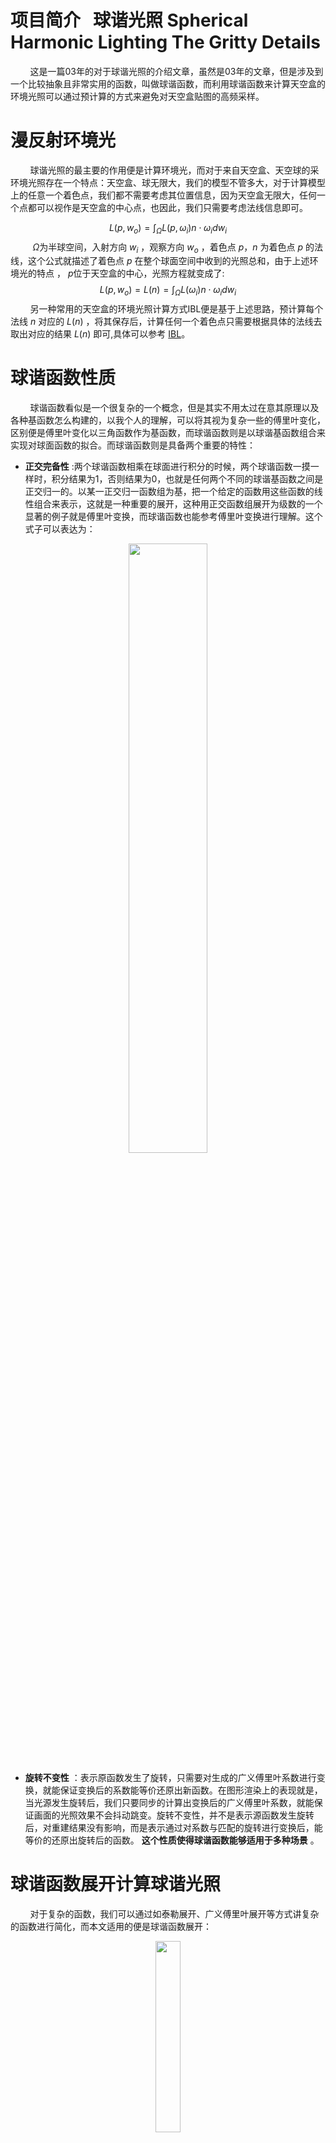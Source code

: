# 项目简介 &nbsp; 球谐光照 Spherical Harmonic Lighting The Gritty Details
&nbsp;&nbsp;&nbsp;&nbsp;&nbsp;&nbsp;&nbsp;&nbsp;这是一篇03年的对于球谐光照的介绍文章，虽然是03年的文章，但是涉及到一个比较抽象且非常实用的函数，叫做球谐函数，而利用球谐函数来计算天空盒的环境光照可以通过预计算的方式来避免对天空盒贴图的高频采样。


# 漫反射环境光
&nbsp;&nbsp;&nbsp;&nbsp;&nbsp;&nbsp;&nbsp;&nbsp;球谐光照的最主要的作用便是计算环境光，而对于来自天空盒、天空球的采环境光照存在一个特点：天空盒、球无限大，我们的模型不管多大，对于计算模型上的任意一个着色点，我们都不需要考虑其位置信息，因为天空盒无限大，任何一个点都可以视作是天空盒的中心点，也因此，我们只需要考虑法线信息即可。

$$
L\left(p, w_{o}\right)=\int_{\Omega} L\left(p, \omega_{i}\right) n \cdot \omega_{i} d w_{i}
$$
&nbsp;&nbsp;&nbsp;&nbsp;&nbsp;&nbsp;&nbsp;&nbsp; ${\Omega}$为半球空间，入射方向 $w_{i}$ ，观察方向 $w_{o}$ ，着色点 $p ， n$ 为着色点 $p$ 的法线，这个公式就描述了着色点 $p$ 在整个球面空间中收到的光照总和，由于上述环境光的特点 ， $p$位于天空盒的中心，光照方程就变成了:
$$
L\left(p, w_{o}\right)=L(n)=\int_{\Omega} L\left(\omega_{i}\right) n \cdot \omega_{i} d w_{i}
$$
&nbsp;&nbsp;&nbsp;&nbsp;&nbsp;&nbsp;&nbsp;&nbsp;另一种常用的天空盒的环境光照计算方式IBL便是基于上述思路，预计算每个法线 $n$ 对应的 $L(n)$ ，将其保存后，计算任何一个着色点只需要根据具体的法线去取出对应的结果 $L(n)$ 即可,具体可以参考  [IBL](https://learnopengl-cn.github.io/07%20PBR/03%20IBL/01%20Diffuse%20irradiance/)。

# 球谐函数性质
&nbsp;&nbsp;&nbsp;&nbsp;&nbsp;&nbsp;&nbsp;&nbsp;球谐函数看似是一个很复杂的一个概念，但是其实不用太过在意其原理以及各种基函数怎么构建的，以我个人的理解，可以将其视为复杂一些的傅里叶变化，区别便是傅里叶变化以三角函数作为基函数，而球谐函数则是以球谐基函数组合来实现对球面函数的拟合。而球谐函数则是具备两个重要的特性：

* __正交完备性__ :两个球谐函数相乘在球面进行积分的时候，两个球谐函数一摸一样时，积分结果为1，否则结果为0，也就是任何两个不同的球谐基函数之间是正交归一的。以某一正交归一函数组为基，把一个给定的函数用这些函数的线性组合来表示，这就是一种重要的展开，这种用正交函数组展开为级数的一个显著的例子就是傅里叶变换，而球谐函数也能参考傅里叶变换进行理解。这个式子可以表达为：
<div align=center>
<img src="pic/gs1.png" width = 50%> 
</div>

* __旋转不变性__ ：表示原函数发生了旋转，只需要对生成的广义傅里叶系数进行变换，就能保证变换后的系数能等价还原出新函数。在图形渲染上的表现就是，当光源发生旋转后，我们只要同步的计算出变换后的广义傅里叶系数，就能保证画面的光照效果不会抖动跳变。旋转不变性，并不是表示源函数发生旋转后，对重建结果没有影响，而是表示通过对系数与匹配的旋转进行变换后，能等价的还原出旋转后的函数。 __这个性质使得球谐函数能够适用于多种场景__ 。

# 球谐函数展开计算球谐光照
&nbsp;&nbsp;&nbsp;&nbsp;&nbsp;&nbsp;&nbsp;&nbsp;对于复杂的函数，我们可以通过如泰勒展开、广义傅里叶展开等方式讲复杂的函数进行简化，而本文适用的便是球谐函数展开：
<div align=center>
<img src="pic/gs2.png" width = 28%> 
</div>

&nbsp;&nbsp;&nbsp;&nbsp;&nbsp;&nbsp;&nbsp;&nbsp;其中 $i = l*(l+1)+m,  N = l^{2}，c_l^m$ 为常数，也叫做 __球谐系数__ ,而如何计算得到每一个球谐基函数对应的球谐系数呢？如果您学过傅里叶展开，那么这个计算方法可以参考理解，而这个过程也同样被称为投影（实质上是一样的，都是将函数向正交基进行投影），只需要计算原函数 $f(w)$ 和任何一个基函数$Y_l^m(w)$相乘在球面上的积分即可。
<div align=center>
<img src="pic/gs3.png" width = 28%> 
</div>
&nbsp;&nbsp;&nbsp;&nbsp;&nbsp;&nbsp;&nbsp;&nbsp;接下来将使用用球谐函数来进行球谐光照的推导：

$$
\left\{\begin{array}{l}
\operatorname{light}(w)=L(p, w) \\
t(w)=n \cdot w
\end{array}\right.
$$
&nbsp;&nbsp;&nbsp;&nbsp;&nbsp;&nbsp;&nbsp;&nbsp;实际上我们将光照的积分项拆分为了与光照相关的$L(p, w)$ 和与入射方向和法线的夹角为 $n · w$,之后按照球谐展开的方式分别对两个球面函数进行展开即可得到下式 (其中$L_i和t_i$是计算出的第$i$组球谐系数) ：
$$
\left\{\begin{array}{l}
\operatorname{light}(w)=\sum_{i=0} L_{i} Y_{i}(w) \\
t(w)=\sum_{i=0} t_{i} Y_{i}(w)
\end{array}\right.
$$

&nbsp;&nbsp;&nbsp;&nbsp;&nbsp;&nbsp;&nbsp;&nbsp;实际上，如果想要无限逼近准确结果，我们使用球谐函数进行预计算的阶数越高越好，而实际操作中想要近似表现漫反射环境光，只需要$L = 3$即可，那么$N = 9$，将两个球面函数的球谐展开代入原漫反射环境光照的表达式中有：

$$
\begin{aligned}
& L\left(p, w_{o}\right)=\int_{\Omega} \operatorname{ligh} t(w) \cdot t(w) d w \\
=& \int_{\Omega}\left(\sum_{j=0} \sum_{i=0}\left(L_{i} Y_{i}(w)\right) \cdot\left(t_{j} Y_{j}(w)\right)\right) d w \\
=& \int_{\Omega}\left(\sum_{i=0} L_{i} Y_{i}(w)\right) \cdot\left(\sum_{j=0} t_{j} Y_{j}(w)\right) d w
\end{aligned}
$$
&nbsp;&nbsp;&nbsp;&nbsp;&nbsp;&nbsp;&nbsp;&nbsp;而很容易可以理解，我们可以将与$w$无关的参数和累加函数都提取到积分函数外边，如此便可以得到下式：
$$
=\sum_{j=0} \sum_{i=0} L_{i} t_{j} \int_{\Omega} Y_{i}(w) Y_{j}(w) d w
$$
&nbsp;&nbsp;&nbsp;&nbsp;&nbsp;&nbsp;&nbsp;&nbsp;这个时候只看积分里面就用得上我们的性质一：正交完备性。有且仅有 $i = j$ 的时候 $\int_{\Omega} Y_{i}(w) Y_{j}(w) d w$ 才为 1 ，其余都为 0 。代入上式中便得到了非常厉害的化简:
$$
L\left(p, w_{o}\right)=\sum_{i=0} L_{i} t_{i}
$$
&nbsp;&nbsp;&nbsp;&nbsp;&nbsp;&nbsp;&nbsp;&nbsp;看样子，到这里问题似乎很明朗了，对于任何一个点的漫反射光照，我们只需要读取出$2*N$个预计算得到的参数两两相乘相乘并累加即可，然而这里存在一个问题：如何预计算并存储这些参数呢?

* $L_i$:
<div align=center>
<img src="pic/gs4.png" width = 28%> 
</div>
&nbsp;&nbsp;&nbsp;&nbsp;&nbsp;&nbsp;&nbsp;&nbsp;这里虽然有着色点位置$p$，但是前文已经说过，在天空盒下，可以忽略位置信息，因此直接可以对天空和进行积分，如此很简单就可以计算得到天空盒展开后的球谐系数。

* $t_i$:
<div align=center>
<img src="pic/gs5.png" width = 28%> 
</div>
&nbsp;&nbsp;&nbsp;&nbsp;&nbsp;&nbsp;&nbsp;&nbsp;不同于$L_i$的计算，$t_i$的与着色点的法线有关，因此我们获取一个着色点的$t_i$参数的时候需要通过对textureCube以法线$n$进行采样，这也就使得如果使用3阶球谐函数，展开，可以使用3张三通道的textureCube，每一张分别存储三个$t$。(实际上如此需要的存储空间非常大，比起IBL空间复杂度大得多，这个将在后续项目10中进行改进)


# 具体实现
## SkyboxPass
&nbsp;&nbsp;&nbsp;&nbsp;&nbsp;&nbsp;&nbsp;&nbsp;SkyboxPass其实就是将天空盒渲染出来的一个过程很简单不再详解。

## ShadingPass
&nbsp;&nbsp;&nbsp;&nbsp;&nbsp;&nbsp;&nbsp;&nbsp;本文使用的是已经预计算好的球谐函数直接进行采样，代码中不涉及预计算的过程，因此实际上很简单，理解上文公式即可很简单地得到预期的效果。

# 效果展示
&nbsp;&nbsp;&nbsp;&nbsp;&nbsp;&nbsp;&nbsp;&nbsp;最初使用了经典的Dragon作为测试，得到效果如图1和图2所示：
<br> 
<div align=center>
<img src="pic/res1.png"> 

图1 Dragon效果展示1
</div>


<div align=center>
<img src="pic/res2.png"> 

图2 Dragon效果展示2
</div>


# 总结与评价
&nbsp;&nbsp;&nbsp;&nbsp;&nbsp;&nbsp;&nbsp;&nbsp; SH是一个很厉害的概念，能够很巧妙地通过预计算实现对球面函数的拟合，在闫老师的games系列中第一次接触到了这个概念，那时候只是学会了学步似的去用，这次实现让我对SH的理解进了一步。而本文的算法主要使用了球谐函数的第一个性质，第二个很巧妙的旋转不变性也是非常实用的，在下一篇的实现之中可以利用这一性质不再需要预计算那么多张$t_i$的方法，那样球谐光照将会得到非常大的改善。
<br>
<br>
# 参考资料：

[1] Green, Robert. “Spherical Harmonic Lighting: The Gritty Details.” (2003).  <br>
[2] 知乎：Monica的小甜甜：【论文复现】Spherical Harmonic Lighting:The Gritty Details<br>
[3] 知乎：浦夜：球谐函数介绍（Spherical Harmonics）

